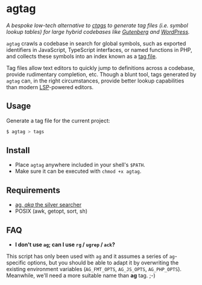 # agtag

_A bespoke low-tech alternative to [ctags](https://linux.die.net/man/1/ctags) to generate tag files (i.e. symbol lookup tables) for large hybrid codebases like [Gutenberg](https://github.com/WordPress/gutenberg) and [WordPress](https://wordpress.org)._

`agtag` crawls a codebase in search for global symbols, such as exported identifiers in JavaScript, TypeScript interfaces, or named functions in PHP, and collects these symbols into an index known as a [tag file](https://en.wikipedia.org/wiki/Ctags#Tags_file_formats).

Tag files allow text editors to quickly jump to definitions across a codebase, provide rudimentary completion, etc. Though a blunt tool, tags generated by `agtag` can, in the right circumstances, provide better lookup capabilities than modern [LSP](https://en.wikipedia.org/wiki/Language_Server_Protocol)-powered editors.

## Usage

Generate a tag file for the current project:

```sh
$ agtag > tags
```

## Install

* Place `agtag` anywhere included in your shell's `$PATH`.
* Make sure it can be executed with `chmod +x agtag`.

## Requirements

* [ag, _aka_ the silver searcher](https://github.com/ggreer/the_silver_searcher)
* POSIX (awk, getopt, sort, sh)

## FAQ

* **I don't use `ag`; can I use `rg` / `ugrep` / `ack`?**

This script has only been used with `ag` and it assumes a series of `ag`-specific options, but you should be able to adapt it by overwriting the existing environment variables (`AG_FMT_OPTS`, `AG_JS_OPTS`, `AG_PHP_OPTS`). Meanwhile, we'll need a more suitable name than **ag** tag. ;-)
